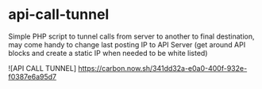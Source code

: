 # api-call-tunnel
Simple PHP script to tunnel calls from server to another to final destination, may come handy to change last posting IP to API Server (get around API blocks and create a static IP when needed to be white listed)

![API CALL TUNNEL] https://carbon.now.sh/341dd32a-e0a0-400f-932e-f0387e6a95d7
